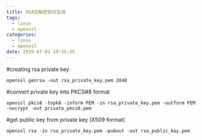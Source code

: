 ```yaml
---
title: RSA加解密钥对生成
tags:
  - linux
  - openssl
categories:
  - linux
  - openssl
date: 2020-07-01 19:55:55
---
```


\#creating rsa private key

```shell
openssl genrsa -out rsa_private_key.pem 2048
```



\#convert private key into PKCS#8 format

```shell
openssl pkcs8 -topk8 -inform PEM -in rsa_private_key.pem -outform PEM -nocrypt -out private_pkcs8.pem
```



\#get public key from private key (X509 format)

```shell
openssl rsa -in rsa_private_key.pem -pubout -out rsa_public_key.pem
```